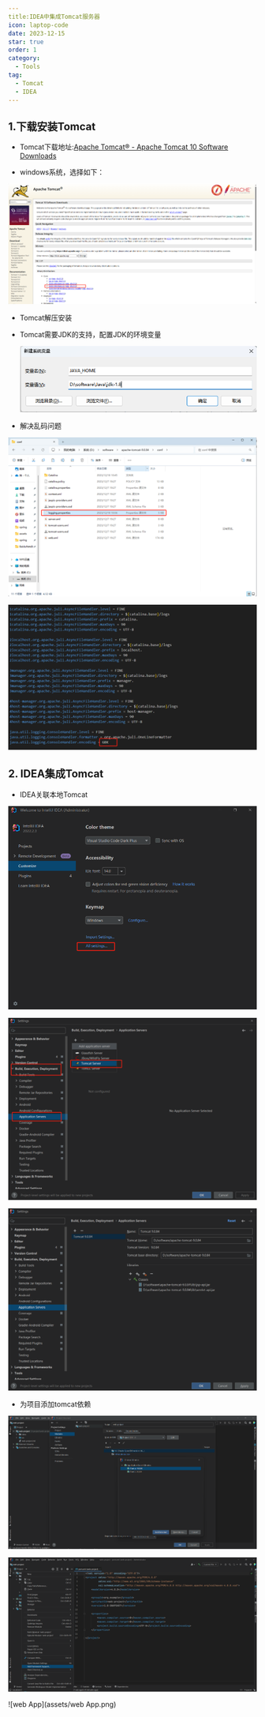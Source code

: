 ```yaml
---
title:IDEA中集成Tomcat服务器
icon: laptop-code
date: 2023-12-15
star: true
order: 1
category:
  - Tools
tag:
  - Tomcat
  - IDEA
---
```


## 1.下载安装Tomcat

- Tomcat下载地址:[Apache Tomcat® - Apache Tomcat 10 Software Downloads](https://tomcat.apache.org/download-10.cgi)

- windows系统，选择如下：

![tomcat下载](assets/tomcat下载.png)

- Tomcat解压安装

- Tomcat需要JDK的支持，配置JDK的环境变量

  ![JDK环境变量](assets/JDK环境变量.png)

- 解决乱码问题

![tomcat解决乱码](assets/tomcat解决乱码.png)

![tomcat配置文件](assets/tomcat解决乱码1.png)

## 2. IDEA集成Tomcat

- IDEA关联本地Tomcat

![IDEA用户设置](assets/IDEA用户设置.png)

![IDEA添加服务](assets/IDEA添加服务.png)

![IDEA服务添加完成](assets/IDEA服务添加完成.png)

- 为项目添加tomcat依赖

![IDEA添加Tomcat依赖](assets/IDEA添加Tomcat依赖.png)

![IDEA添加模块依赖](assets/IDEA添加模块依赖.png)

![web App](assets/web App.png)
